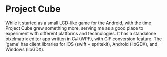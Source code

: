 Project Cube
============
While it started as a small LCD-like game for the Android, with the time Project Cube grew something more, serving me as a good place to experiment with different platforms and technologies.
It has a standalone pixelmatrix editor app written in C# (WPF), with GIF conversion feature.
The 'game' has client libraries for iOS (swift + spritekit), Android (libGDX), and Windows (libGDX).
